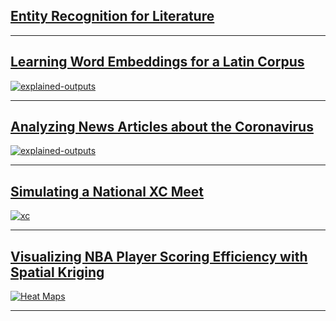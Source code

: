 
## [Entity Recognition for Literature](LER.md)
<!-- #### Spring 2022 -->


---

## [Learning Word Embeddings for a Latin Corpus](LatinEmbeddings.md)
<!-- #### April 2020 -->
[![explained-outputs](images/latinw2v.gif)](LatinEmbeddings.html)


---

## [Analyzing News Articles about the Coronavirus](Coronavirus-News.md)
<!-- #### April 2020 -->
[![explained-outputs](images/coronavirus-thumbnail.jpg)](Coronavirus-News.html)

---

## [Simulating a National XC Meet](xc-simulating.md)
<!-- #### December 2019 -->
[![xc](images/xc-thumbnail.jpg)](xc-simulating.html)

---

## [Visualizing NBA Player Scoring Efficiency with Spatial Kriging](NBA-heatmaps.md)
<!-- #### April 2019 -->
[![Heat Maps](images/player-heatmaps.png)](NBA-heatmaps.html)

---
